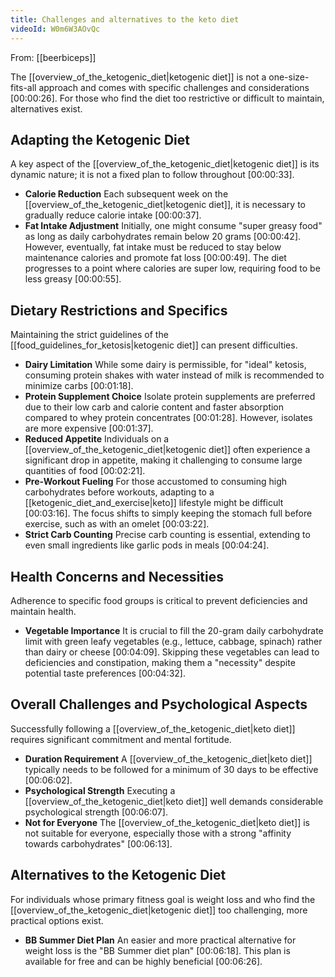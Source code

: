```yaml
---
title: Challenges and alternatives to the keto diet
videoId: W0m6W3AOvQc
---
```


From: [[beerbiceps]] <br/> 

The [[overview_of_the_ketogenic_diet|ketogenic diet]] is not a one-size-fits-all approach and comes with specific challenges and considerations <a class="yt-timestamp" data-t="00:00:26">[00:00:26]</a>. For those who find the diet too restrictive or difficult to maintain, alternatives exist.

## Adapting the Ketogenic Diet

A key aspect of the [[overview_of_the_ketogenic_diet|ketogenic diet]] is its dynamic nature; it is not a fixed plan to follow throughout <a class="yt-timestamp" data-t="00:00:33">[00:00:33]</a>.
*   **Calorie Reduction** Each subsequent week on the [[overview_of_the_ketogenic_diet|ketogenic diet]], it is necessary to gradually reduce calorie intake <a class="yt-timestamp" data-t="00:00:37">[00:00:37]</a>.
*   **Fat Intake Adjustment** Initially, one might consume "super greasy food" as long as daily carbohydrates remain below 20 grams <a class="yt-timestamp" data-t="00:00:42">[00:00:42]</a>. However, eventually, fat intake must be reduced to stay below maintenance calories and promote fat loss <a class="yt-timestamp" data-t="00:00:49">[00:00:49]</a>. The diet progresses to a point where calories are super low, requiring food to be less greasy <a class="yt-timestamp" data-t="00:00:55">[00:00:55]</a>.

## Dietary Restrictions and Specifics

Maintaining the strict guidelines of the [[food_guidelines_for_ketosis|ketogenic diet]] can present difficulties.
*   **Dairy Limitation** While some dairy is permissible, for "ideal" ketosis, consuming protein shakes with water instead of milk is recommended to minimize carbs <a class="yt-timestamp" data-t="00:01:18">[00:01:18]</a>.
*   **Protein Supplement Choice** Isolate protein supplements are preferred due to their low carb and calorie content and faster absorption compared to whey protein concentrates <a class="yt-timestamp" data-t="00:01:28">[00:01:28]</a>. However, isolates are more expensive <a class="yt-timestamp" data-t="00:01:37">[00:01:37]</a>.
*   **Reduced Appetite** Individuals on a [[overview_of_the_ketogenic_diet|ketogenic diet]] often experience a significant drop in appetite, making it challenging to consume large quantities of food <a class="yt-timestamp" data-t="00:02:21">[00:02:21]</a>.
*   **Pre-Workout Fueling** For those accustomed to consuming high carbohydrates before workouts, adapting to a [[ketogenic_diet_and_exercise|keto]] lifestyle might be difficult <a class="yt-timestamp" data-t="00:03:16">[00:03:16]</a>. The focus shifts to simply keeping the stomach full before exercise, such as with an omelet <a class="yt-timestamp" data-t="00:03:22">[00:03:22]</a>.
*   **Strict Carb Counting** Precise carb counting is essential, extending to even small ingredients like garlic pods in meals <a class="yt-timestamp" data-t="00:04:24">[00:04:24]</a>.

## Health Concerns and Necessities

Adherence to specific food groups is critical to prevent deficiencies and maintain health.
*   **Vegetable Importance** It is crucial to fill the 20-gram daily carbohydrate limit with green leafy vegetables (e.g., lettuce, cabbage, spinach) rather than dairy or cheese <a class="yt-timestamp" data-t="00:04:09">[00:04:09]</a>. Skipping these vegetables can lead to deficiencies and constipation, making them a "necessity" despite potential taste preferences <a class="yt-timestamp" data-t="00:04:32">[00:04:32]</a>.

## Overall Challenges and Psychological Aspects

Successfully following a [[overview_of_the_ketogenic_diet|keto diet]] requires significant commitment and mental fortitude.
*   **Duration Requirement** A [[overview_of_the_ketogenic_diet|keto diet]] typically needs to be followed for a minimum of 30 days to be effective <a class="yt-timestamp" data-t="00:06:02">[00:06:02]</a>.
*   **Psychological Strength** Executing a [[overview_of_the_ketogenic_diet|keto diet]] well demands considerable psychological strength <a class="yt-timestamp" data-t="00:06:07">[00:06:07]</a>.
*   **Not for Everyone** The [[overview_of_the_ketogenic_diet|keto diet]] is not suitable for everyone, especially those with a strong "affinity towards carbohydrates" <a class="yt-timestamp" data-t="00:06:13">[00:06:13]</a>.

## Alternatives to the Ketogenic Diet

For individuals whose primary fitness goal is weight loss and who find the [[overview_of_the_ketogenic_diet|ketogenic diet]] too challenging, more practical options exist.
*   **BB Summer Diet Plan** An easier and more practical alternative for weight loss is the "BB Summer diet plan" <a class="yt-timestamp" data-t="00:06:18">[00:06:18]</a>. This plan is available for free and can be highly beneficial <a class="yt-timestamp" data-t="00:06:26">[00:06:26]</a>.